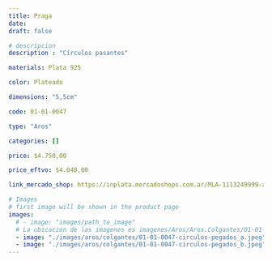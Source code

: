 ```yaml
---
title: Praga
date: 
draft: false

# descripcion
description : "Círculos pasantes"

materials: Plata 925

color: Plateado

dimensions: "5,5cm"

code: 01-01-0047

type: "Aros"

categories: []

price: $4.750,00

price_eftvo: $4.040,00

link_mercado_shop: https://inplata.mercadoshops.com.ar/MLA-1113249999-aros-colgantes-en-plata-925-praga-fiesta--_JM

# Images
# first image will be shown in the product page
images:
  # - image: "images/path_to_image"
  # La ubicacion de las imagenes es imagenes/Aros/Aros.Colgantes/01-01-0047-praga
  - image: "./images/aros/colgantes/01-01-0047-circulos-pegados_a.jpeg"
  - image: "./images/aros/colgantes/01-01-0047-circulos-pegados_b.jpeg"
---
```

